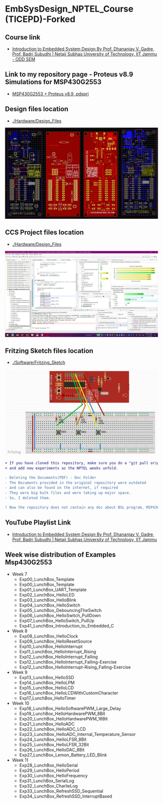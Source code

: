 # EmbSysDesign_NPTEL_Course (TICEPD)-Forked

## Course link

* [Introduction to Embedded System Design
By Prof. Dhananjay V. Gadre, Prof. Badri Subudhi   |   Netaji Subhas University of Technology, IIT Jammu - ODD SEM](https://swayam.gov.in/nd1_noc20_ee98/preview)

## Link to my repository page - Proteus v8.9 Simulations for MSP430G2553

* [MSP430G2553 + Proteus v8.9 .pdsprj](https://subhankar2000.github.io/MSP430G2553-Proteus-v8.9-Simulation/)

## Design files location 

* [./Hardware/Design_Files](./Hardware/Design_Files)

![PCB](https://github.com/Subhankar2000/EmbSysDesign_NPTEL_Course/blob/master/blob/1P.jpg?raw=true)

## CCS Project files location 

* [./Hardware/Design_Files](./Software/Examples_Msp430G2553_LunchBox)

![CCS PROJECTS](https://github.com/Subhankar2000/EmbSysDesign_NPTEL_Course/blob/master/blob/2CCS.jpg?raw=true)

## Fritzing Sketch files location 

* [./Software/Fritzing_Sketch](./Software/Fritzing_Sketch)

![FRITZING SKETCH](https://github.com/Subhankar2000/EmbSysDesign_NPTEL_Course/blob/master/blob/3F.jpg?raw=true)

```diff
+ If you have cloned this repository, make sure you do a "git pull origin master" as I update files weekly
+ and add new experiments as the NPTEL weeks unfold.
```

```diff
- Deleting the Documents(PDF) - Doc Folder
- The Documents provided in the original repository were outdated
- and can also be found on the internet, if required
- They were big bulk files and were taking up major space.
- So, I deleted them.
```

```diff
! Now the repository does not contain any doc about BSL program, MSP430 LunchBox & LaunchPad UART
```

## YouTube Playlist Link

* [Introduction to Embedded System Design
By Prof. Dhananjay V. Gadre, Prof. Badri Subudhi   |   Netaji Subhas University of Technology, IIT Jammu](https://www.youtube.com/playlist?list=PLp6ek2hDcoNAxTQ7uyp68N_RpuULV-zrX)


## Week wise distribution of Examples Msp430G2553
+ Week 7
	* Exp00_LunchBox_Template
	* Exp00_LunchBox_Template
	* Exp01_LunchBox_UART_Template
	* Exp02_LunchBox_HelloLED
	* Exp03_LunchBox_HelloBlink
	* Exp04_LunchBox_HelloSwitch
	* Exp05_LunchBox_DebouncingTheSwitch
	* Exp06_LunchBox_HelloSwitch_PullDown
	* Exp07_LunchBox_HelloSwitch_PullUp
	* Exp41_LunchBox_Introduction_to_Embedded_C
+ Week 8
	* Exp08_LunchBox_HelloClock
	* Exp09_LunchBox_HelloResetSource
	* Exp10_LunchBox_HelloInterrupt
	* Exp11_LunchBox_HelloInterrupt_Rising
	* Exp12_LunchBox_HelloInterrupt_Falling
	* Exp12_LunchBox_HelloInterrupt_Falling-Exercise
	* Exp12_LunchBox_HelloInterrupt-Rising_Falling-Exercise
+ Week 9
	* Exp13_LunchBox_HelloSSD
	* Exp14_LunchBox_HelloLPM
	* Exp15_LunchBox_HelloLCD
	* Exp16_LunchBox_HelloLCDWithCustomCharacter
	* Exp17_LunchBox_HelloTimer
+ Week 10
	* Exp18_LunchBox_HelloSoftwarePWM_Large_Delay
	* Exp19_LunchBox_HelloHardwarePWM_8Bit
	* Exp20_LunchBox_HelloHardwarePWM_16Bit
	* Exp21_LunchBox_HelloADC
	* Exp22_LunchBox_HelloADC_LCD
	* Exp23_LunchBox_HelloADC_Internal_Temperature_Sensor
	* Exp24_LunchBox_HelloLFSR_8Bit
	* Exp25_LunchBox_HelloLFSR_32Bit
	* Exp26_LunchBox_HelloDAC_8Bit
	* Exp27_LunchBox_Lemon_Battery_LED_Blink
+ Week 11
	* Exp28_LunchBox_HelloSerial
	* Exp29_LunchBox_HelloPeriod
	* Exp30_LunchBox_HelloFrequency
	* Exp31_LunchBox_SerialLog
	* Exp32_LunchBox_CharlieLog
	* Exp33_LunchBox_RefreshSSD_Sequential
	* Exp34_LunchBox_RefreshSSD_InterruptBased